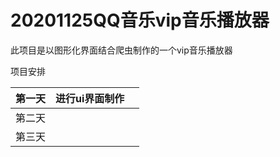 # 20201125QQ音乐vip音乐播放器

此项目是以图形化界面结合爬虫制作的一个vip音乐播放器

项目安排

| 第一天 | 进行ui界面制作 |      |
| :----: | :------------: | ---- |
| 第二天 |                |      |
| 第三天 |                |      |

